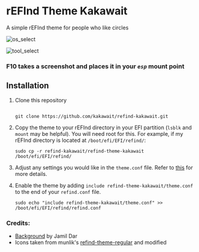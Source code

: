 # rEFInd Theme Kakawait

A simple rEFInd theme for people who like circles

![os_select](./screenshots/os_select.png)

![tool_select](./screenshots/tool_select.png)

### F10 takes a screenshot and places it in your _`esp`_ mount point

## Installation

1. Clone this repository

   ```

   git clone https://github.com/kakawait/refind-kakawait.git
   ```

2. Copy the theme to your rEFInd directory in your EFI partition (`lsblk` and `mount` may be helpful). You will need root for this. For example, if my rEFInd directory is located at `/boot/efi/EFI/refind/`:

   ```
   sudo cp -r refind-kakawait/refind-theme-kakawait /boot/efi/EFI/refind/
   ```

3. Adjust any settings you would like in the `theme.conf` file. Refer to [this](http://www.rodsbooks.com/refind/themes.html) for more details.

4. Enable the theme by adding `include refind-theme-kakawait/theme.conf` to the end of your `refind.conf` file.

   ```
   sudo echo "include refind-theme-kakawait/theme.conf" >> /boot/efi/EFI/refind/refind.conf
   ```

### Credits:

- [Background](https://www.artstation.com/artwork/lVNyKk) by Jamil Dar
- Icons taken from munlik's [refind-theme-regular](https://github.com/munlik/refind-theme-regular) and modified
